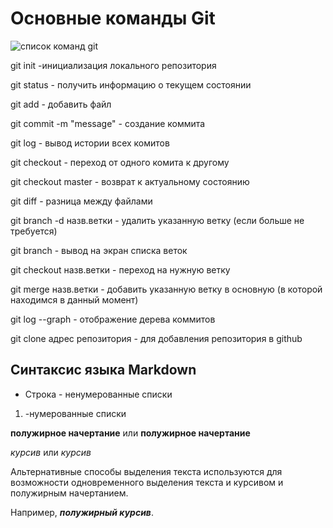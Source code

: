# Основные команды Git

![список команд git](0001.jpg)

git init -инициализация локального репозитория

git status - получить информацию о текущем состоянии

git add - добавить файл

git commit -m "message" - создание коммита

git log - вывод истории всех комитов

git checkout - переход от одного комита к другому

git checkout master - возврат к актуальному состоянию

git diff - разница между файлами

git branch -d назв.ветки - удалить указанную ветку (если больше не требуется)

git branch - вывод на экран списка веток

git checkout назв.ветки - переход на нужную ветку

git merge назв.ветки - добавить указанную ветку в основную (в которой находимся в данный момент)

git log --graph - отображение дерева коммитов

git clone адрес репозитория - для добавления репозитория в github

## Синтаксис языка Markdown

* Строка - ненумерованные списки

1. -нумерованные списки

**полужирное начертание** или __полужирное начертание__

*курсив* или _курсив_

Альтернативные способы выделения текста используются для возможности  одновременного выделения текста и курсивом и полужирным начертанием.

Например, __*полужирный курсив*__.

